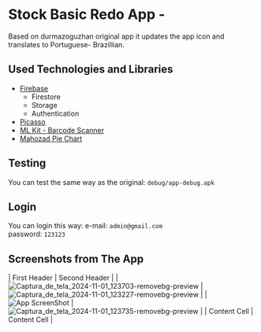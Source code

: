 # Stock Basic Redo App - 

Based on durmazoguzhan original app it updates the app icon and translates to Portuguese- Brazillian.

## Used Technologies and Libraries
- [Firebase](https://console.firebase.google.com/)
  + Firestore
  + Storage
  + Authentication
- [Picasso](https://github.com/square/picasso)
- [ML Kit - Barcode Scanner](https://developers.google.com/ml-kit/vision/barcode-scanning/android)
- [Mahozad Pie Chart](https://github.com/mahozad/android-pie-chart)

## Testing
You can test the same way as the original: `debug/app-debug.apk`

## Login
You can login this way:
e-mail: `admin@gmail.com`<br>
password: `123123`<br>


## Screenshots from The App


| First Header  | Second Header |
|  ![Captura_de_tela_2024-11-01_123703-removebg-preview](https://github.com/user-attachments/assets/936a78cd-5c01-4606-afae-eab652129bd4)
| ![Captura_de_tela_2024-11-01_123227-removebg-preview](https://github.com/user-attachments/assets/752c1db2-a734-4da0-acd2-fcc0339bdac7)
|
| ![App ScreenShot](https://github.com/user-attachments/assets/f2cc085a-4e94-453a-bb19-05c503b90d17)
| ![Captura_de_tela_2024-11-01_123735-removebg-preview](https://github.com/user-attachments/assets/5d54d247-7d02-4252-92ae-ecd2a4ffe5b1)
|
| Content Cell  | Content Cell  |


